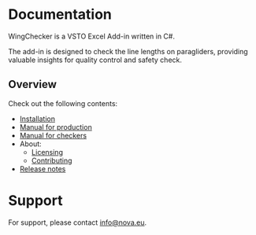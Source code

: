 # Documentation

WingChecker is a VSTO Excel Add-in written in C#.

The add-in is designed to check the line lengths on paragliders, providing valuable insights for quality control and safety check.

## Overview

Check out the following contents:

- [Installation](installation/installation.md)
- [Manual for production](manual/manual_production.md)
- [Manual for checkers](manual/manual.md)
- About:
    - [Licensing](about/license.md)
    - [Contributing](about/contributing.md)
- [Release notes](about/release_notes.md)

# Support

For support, please contact <info@nova.eu>.
